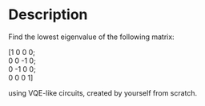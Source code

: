 # Description

Find the lowest eigenvalue of the following matrix:

[1 0 0 0;                                                                                                                                                           
0 0 -1 0;                                                                                                                                                           
0 -1 0 0;                                                                                                                                                           
0 0 0 1]                                                                                                                                                             

using VQE-like circuits, created by yourself from scratch.
